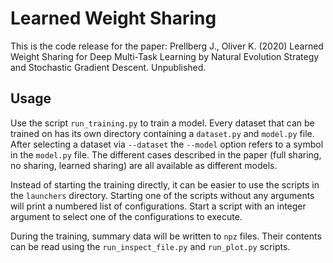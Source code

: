 # Learned Weight Sharing

This is the code release for the paper: Prellberg J., Oliver K. (2020)
Learned Weight Sharing for Deep Multi-Task Learning by Natural Evolution
Strategy and Stochastic Gradient Descent. Unpublished.

## Usage

Use the script `run_training.py` to train a model. Every dataset that can be
trained on has its own directory containing a `dataset.py` and `model.py` file.
After selecting a dataset via `--dataset` the `--model` option refers to
a symbol in the `model.py` file. The different cases described in the paper
(full sharing, no sharing, learned sharing) are all available as different
models.

Instead of starting the training directly, it can be easier to use the scripts
in the `launchers` directory. Starting one of the scripts without any arguments
will print a numbered list of configurations. Start a script with an integer
argument to select one of the configurations to execute.

During the training, summary data will be written to `npz` files. Their
contents can be read using the `run_inspect_file.py` and `run_plot.py` scripts.
